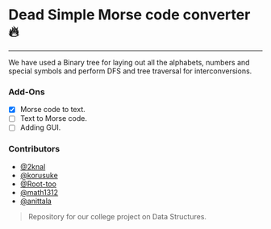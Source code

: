 # Dead Simple Morse code converter :fire:
---

We have used a Binary tree for laying out all the alphabets, numbers and special symbols and perform DFS and tree traversal for interconversions.

### Add-Ons

- [x] Morse code to text.
- [ ] Text to Morse code.
- [ ] Adding GUI.

### Contributors

- [@2knal](https://github.com/2knal)
- [@korusuke](https://github.com/korusuke)
- [@Root-too](https://github.com/Root-too)
- [@math1312](https://github.com/math1312)
- [@anittala](https://github.com/anittala)




> Repository for our college project on Data Structures.

